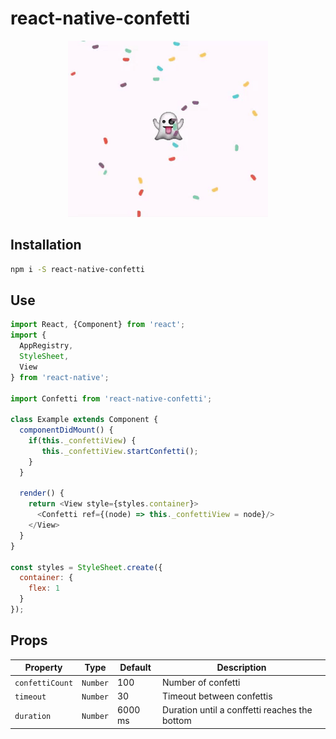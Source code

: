 # react-native-confetti

<p align="center">
  <img src="./demo.gif" width="320" height="282">
</p>

## Installation

```sh
npm i -S react-native-confetti
```

## Use

```javascript
import React, {Component} from 'react';
import {
  AppRegistry,
  StyleSheet,
  View
} from 'react-native';

import Confetti from 'react-native-confetti';

class Example extends Component {
  componentDidMount() {
    if(this._confettiView) {
       this._confettiView.startConfetti();
    }
  }
  
  render() { 
    return <View style={styles.container}>
      <Confetti ref={(node) => this._confettiView = node}/>
    </View>
  }
}

const styles = StyleSheet.create({
  container: {
    flex: 1
  }
});
```

## Props

Property         | Type     | Default  | Description
---              | ---      | ---      | ---
`confettiCount`  | `Number` |  100     | Number of confetti
`timeout`        | `Number` |  30      | Timeout between confettis
`duration`       | `Number` |  6000 ms | Duration until a conffetti reaches the bottom
